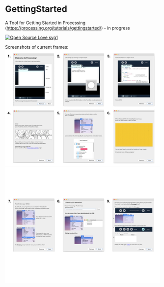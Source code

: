 # GettingStarted
A Tool for Getting Started in Processing (https://processing.org/tutorials/gettingstarted/) - in progress

[![Open Source Love svg1](https://badges.frapsoft.com/os/v1/open-source.svg?v=103)](https://github.com/ellerbrock/open-source-badges/)

Screenshots of current frames:
![screenshot1](readme_images/image1.jpeg)
![screenshot2](readme_images/image2.jpeg)

